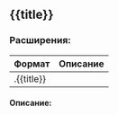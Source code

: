 ## {{title}}

### Расширения:
| Формат | Описание |
| ---- | ---- |
| .{{title}} |  |
#### Описание:
